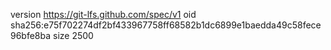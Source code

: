 version https://git-lfs.github.com/spec/v1
oid sha256:e75f702274df2bf433967758ff68582b1dc6899e1baedda49c58fece96bfe8ba
size 2500
